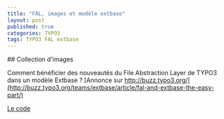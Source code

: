 ```yaml
---
title: "FAL, images et modèle extbase"
layout: post
published: true
categories: TYPO3
tags: TYPO3 FAL extbase
---
```


## Collection d'images

Comment bénéficier des nouveautés du File Abstraction Layer de TYPO3 dans un modèle Extbase ?
[Annonce sur http://buzz.typo3.org/](http://buzz.typo3.org/teams/extbase/article/fal-and-extbase-the-easy-part/)

[Le code](https://gist.github.com/maddy2101/5668835)